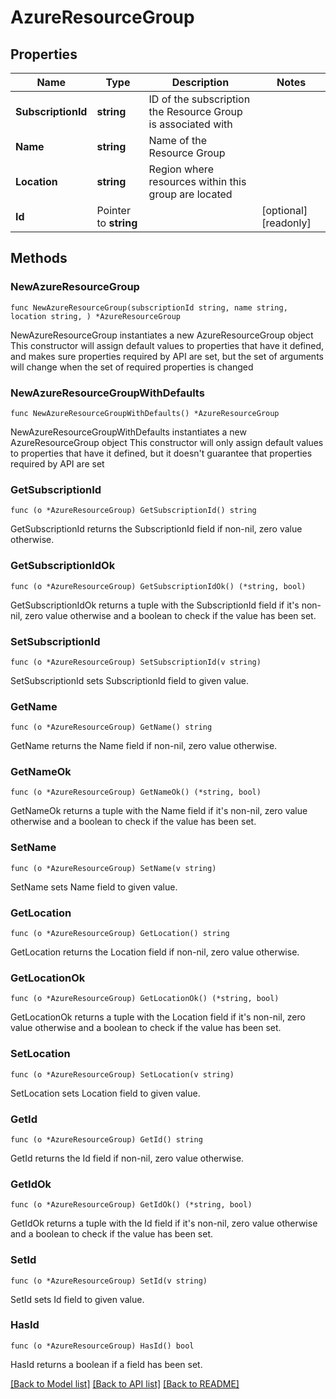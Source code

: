 # AzureResourceGroup

## Properties

Name | Type | Description | Notes
------------ | ------------- | ------------- | -------------
**SubscriptionId** | **string** | ID of the subscription the Resource Group is associated with | 
**Name** | **string** | Name of the Resource Group | 
**Location** | **string** | Region where resources within this group are located | 
**Id** | Pointer to **string** |  | [optional] [readonly] 

## Methods

### NewAzureResourceGroup

`func NewAzureResourceGroup(subscriptionId string, name string, location string, ) *AzureResourceGroup`

NewAzureResourceGroup instantiates a new AzureResourceGroup object
This constructor will assign default values to properties that have it defined,
and makes sure properties required by API are set, but the set of arguments
will change when the set of required properties is changed

### NewAzureResourceGroupWithDefaults

`func NewAzureResourceGroupWithDefaults() *AzureResourceGroup`

NewAzureResourceGroupWithDefaults instantiates a new AzureResourceGroup object
This constructor will only assign default values to properties that have it defined,
but it doesn't guarantee that properties required by API are set

### GetSubscriptionId

`func (o *AzureResourceGroup) GetSubscriptionId() string`

GetSubscriptionId returns the SubscriptionId field if non-nil, zero value otherwise.

### GetSubscriptionIdOk

`func (o *AzureResourceGroup) GetSubscriptionIdOk() (*string, bool)`

GetSubscriptionIdOk returns a tuple with the SubscriptionId field if it's non-nil, zero value otherwise
and a boolean to check if the value has been set.

### SetSubscriptionId

`func (o *AzureResourceGroup) SetSubscriptionId(v string)`

SetSubscriptionId sets SubscriptionId field to given value.


### GetName

`func (o *AzureResourceGroup) GetName() string`

GetName returns the Name field if non-nil, zero value otherwise.

### GetNameOk

`func (o *AzureResourceGroup) GetNameOk() (*string, bool)`

GetNameOk returns a tuple with the Name field if it's non-nil, zero value otherwise
and a boolean to check if the value has been set.

### SetName

`func (o *AzureResourceGroup) SetName(v string)`

SetName sets Name field to given value.


### GetLocation

`func (o *AzureResourceGroup) GetLocation() string`

GetLocation returns the Location field if non-nil, zero value otherwise.

### GetLocationOk

`func (o *AzureResourceGroup) GetLocationOk() (*string, bool)`

GetLocationOk returns a tuple with the Location field if it's non-nil, zero value otherwise
and a boolean to check if the value has been set.

### SetLocation

`func (o *AzureResourceGroup) SetLocation(v string)`

SetLocation sets Location field to given value.


### GetId

`func (o *AzureResourceGroup) GetId() string`

GetId returns the Id field if non-nil, zero value otherwise.

### GetIdOk

`func (o *AzureResourceGroup) GetIdOk() (*string, bool)`

GetIdOk returns a tuple with the Id field if it's non-nil, zero value otherwise
and a boolean to check if the value has been set.

### SetId

`func (o *AzureResourceGroup) SetId(v string)`

SetId sets Id field to given value.

### HasId

`func (o *AzureResourceGroup) HasId() bool`

HasId returns a boolean if a field has been set.


[[Back to Model list]](../README.md#documentation-for-models) [[Back to API list]](../README.md#documentation-for-api-endpoints) [[Back to README]](../README.md)


